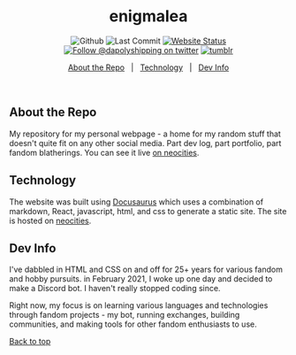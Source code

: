 
<h1 align="center">enigmalea</h1>
<div align="center">

![Github](https://img.shields.io/github/license/enigmalea/enigmalea)
![Last Commit](https://img.shields.io/github/last-commit/enigmalea/enigmalea)
[![Website Status](https://img.shields.io:/website?&up_message=online&url=https%3A%2F%2Fenigmalea.neocities.org)](http://enigmalea.neocities.org)<br />
[![Follow @dapolyshipping on twitter](https://img.shields.io/twitter/follow/enigmaleaDA?style=flat&label=Twitter&logo=twitter&logoColor=ffffff&color=1DA1F2)](https://twitter.com/enigmaleaDA)
[![tumblr](https://img.shields.io/badge/enigmalea-%2336465D.svg?&style=flat&logo=Tumblr&logoColor=white)](https://enigmalea.tumblr.com)

<a href="#about-the-repo">About the Repo</a> &#xa0; | &#xa0;
<a href="#technology">Technology</a> &#xa0; | &#xa0;
<a href="#dev-info" target="_blank">Dev Info</a>

</div>

<br>

## About the Repo ##
My repository for my personal webpage - a home for my random stuff that doesn't quite fit on any other social media. Part dev log, part portfolio, part fandom blatherings. You can see it live [on neocities](http://enigmalea.neocities.org).

## Technology ##
The website was built using [Docusaurus](https://docusaurus.io) which uses a combination of markdown, React, javascript, html, and css to generate a static site. The site is hosted on [neocities](http://www.neocities.org).

## Dev Info ##
I've dabbled in HTML and CSS on and off for 25+ years for various fandom and hobby pursuits. in February 2021, I woke up one day and decided to make a Discord bot. I haven't really stopped coding since.

Right now, my focus is on learning various languages and technologies through fandom projects - my bot, running exchanges, building communities, and making tools for other fandom enthusiasts to use.

<a href="#top">Back to top</a>
